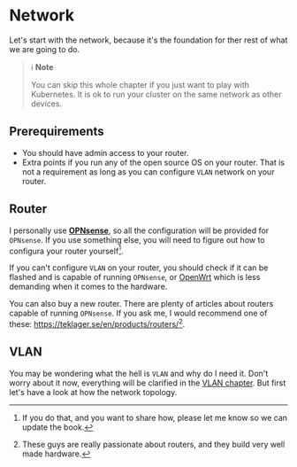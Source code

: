 # <i class="fa-solid fa-network-wired"></i> Network

Let's start with the network, because it's the foundation for ther rest of what we are going to do.

> ℹ️ **Note**
>
> You can skip this whole chapter if you just want to play with Kubernetes. It is ok to run your cluster on the same network as other devices.

## Prerequirements

- You should have admin access to your router.
- Extra points if you run any of the open source OS on your router. That is not a requirement as long as you can configure `VLAN` network on your router.

## Router

I personally use [**OPNsense**](https://opnsense.org/), so all the configuration will be provided for `OPNsense`. If you use something else, you will need to figure out how to configura your router yourself[^routerOS].

If you can't configure `VLAN` on your router, you should check if it can be flashed and is capable of running `OPNsense`, or [OpenWrt](https://openwrt.org/) which is less demanding when it comes to the hardware.

You can also buy a new router. There are plenty of articles about routers capable of running `OPNsense`. If you ask me, I would recommend one of these: <https://teklager.se/en/products/routers/>[^teklager].

## VLAN

You may be wondering what the hell is `VLAN` and why do I need it. Don't worry about it now, everything will be clarified in the [VLAN chapter](vlan.md). But first let's have a look at how the network topology.



[^routerOS]: If you do that, and you want to share how, please let me know so we can update the book.

[^teklager]: These guys are really passionate about routers, and they build very well made hardware.
